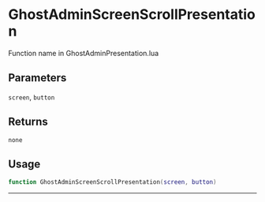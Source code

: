 # GhostAdminScreenScrollPresentation
Function name in GhostAdminPresentation.lua
## Parameters
`screen`, `button`
## Returns
`none`
## Usage
```lua
function GhostAdminScreenScrollPresentation(screen, button)
```
---
